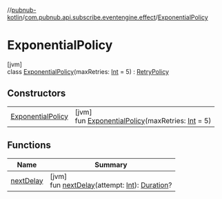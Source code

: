 //[pubnub-kotlin](../../../index.md)/[com.pubnub.api.subscribe.eventengine.effect](../index.md)/[ExponentialPolicy](index.md)

# ExponentialPolicy

[jvm]\
class [ExponentialPolicy](index.md)(maxRetries: [Int](https://kotlinlang.org/api/latest/jvm/stdlib/kotlin/-int/index.html) = 5) : [RetryPolicy](../-retry-policy/index.md)

## Constructors

| | |
|---|---|
| [ExponentialPolicy](-exponential-policy.md) | [jvm]<br>fun [ExponentialPolicy](-exponential-policy.md)(maxRetries: [Int](https://kotlinlang.org/api/latest/jvm/stdlib/kotlin/-int/index.html) = 5) |

## Functions

| Name | Summary |
|---|---|
| [nextDelay](../-retry-policy/next-delay.md) | [jvm]<br>fun [nextDelay](../-retry-policy/next-delay.md)(attempt: [Int](https://kotlinlang.org/api/latest/jvm/stdlib/kotlin/-int/index.html)): [Duration](https://docs.oracle.com/javase/8/docs/api/java/time/Duration.html)? |
